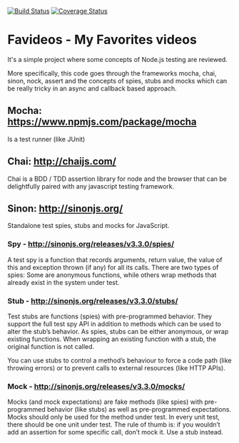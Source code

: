 [![Build Status](https://travis-ci.org/soeirosantos/favideos.svg?branch=master)](https://travis-ci.org/soeirosantos/favideos)
[![Coverage Status](https://coveralls.io/repos/github/soeirosantos/favideos/badge.svg?branch=master)](https://coveralls.io/github/soeirosantos/favideos?branch=master)
# Favideos - My Favorites videos

It's a simple project where some concepts of Node.js testing are reviewed.

More specifically, this code goes through the frameworks mocha, chai, sinon, 
nock, assert and the concepts of spies, stubs and mocks which can be really 
tricky in an async and callback based approach.

## Mocha: https://www.npmjs.com/package/mocha

Is a test runner (like JUnit)

## Chai: http://chaijs.com/

Chai is a BDD / TDD assertion library for node and the browser that can be 
delightfully paired with any javascript testing framework.

## Sinon: http://sinonjs.org/

Standalone test spies, stubs and mocks for JavaScript.

### Spy - http://sinonjs.org/releases/v3.3.0/spies/

A test spy is a function that records arguments, return value, the value of this
and exception thrown (if any) for all its calls. There are two types of spies: 
Some are anonymous functions, while others wrap methods that already exist in 
the system under test.

### Stub - http://sinonjs.org/releases/v3.3.0/stubs/

Test stubs are functions (spies) with pre-programmed behavior.
They support the full test spy API in addition to methods which can be used to
alter the stub’s behavior. As spies, stubs can be either anonymous, or wrap 
existing functions. When wrapping an existing function with a stub, the 
original function is not called.

You can use stubs to control a method’s behaviour to force a code path (like
throwing errors) or to prevent calls to external resources (like HTTP
APIs).

### Mock - http://sinonjs.org/releases/v3.3.0/mocks/

Mocks (and mock expectations) are fake methods (like spies) with pre-programmed 
behavior (like stubs) as well as pre-programmed expectations. Mocks should only 
be used for the method under test. In every unit test, there should be one unit 
under test. The rule of thumb is: if you wouldn’t add an assertion for some 
specific call, don’t mock it. Use a stub instead.